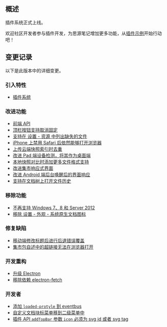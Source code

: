 ## 概述

插件系统正式上线。

欢迎社区开发者参与插件开发，为思源笔记增加更多功能，从[插件示例](https://github.com/siyuan-note/plugin-sample)开始行动吧！

## 变更记录

以下是此版本中的详细变更。

### 引入特性

* [插件系统](https://github.com/siyuan-note/siyuan/issues/5086)

### 改进功能

* [前端 API](https://github.com/siyuan-note/siyuan/issues/5066)
* [顶栏按钮支持取消固定](https://github.com/siyuan-note/siyuan/issues/8345)
* [支持在 设置 - 资源 中列出缺失的文件](https://github.com/siyuan-note/siyuan/issues/8383)
* [iPhone 上禁用 Safari 后依然能够打开浏览器](https://github.com/siyuan-note/siyuan/issues/8384)
* [上传云端快照索引时去重](https://github.com/siyuan-note/siyuan/issues/8424)
* [改进 Pad 端设备检测，将其作为桌面端](https://github.com/siyuan-note/siyuan/issues/8435)
* [本地快照对比时添加更多文件格式支持](https://github.com/siyuan-note/siyuan/issues/8438)
* [改进集市响应式界面](https://github.com/siyuan-note/siyuan/issues/8439)
* [改进 Android 端后台唤醒后的界面响应](https://github.com/siyuan-note/siyuan/issues/8441)
* [支持在文档树上打开文件历史](https://github.com/siyuan-note/siyuan/issues/8448)

### 移除功能

* [不再支持 Windows 7、8 和 Server 2012](https://github.com/siyuan-note/siyuan/issues/7347)
* [移除 设置 - 外观 - 系统原生文档图标](https://github.com/siyuan-note/siyuan/issues/8206)

### 修复缺陷

* [移动端修改标题后进行后退错误覆盖](https://github.com/siyuan-note/siyuan/issues/8426)
* [集市包自述中的超链接无法在浏览器打开](https://github.com/siyuan-note/siyuan/issues/8452)

### 开发重构

* [升级 Electron](https://github.com/siyuan-note/siyuan/issues/8427)
* [移除依赖 electron-fetch](https://github.com/siyuan-note/siyuan/issues/8434)

### 开发者

* [添加 `loaded-protyle` 到 eventbus](https://github.com/siyuan-note/siyuan/issues/8421)
* [自定义文档块标菜单移到二级菜单中](https://github.com/siyuan-note/siyuan/pull/8443)
* [插件 API `addTopBar` 参数 `icon` 必须为 svg id 或者 svg tag](https://github.com/siyuan-note/siyuan/issues/8454)
